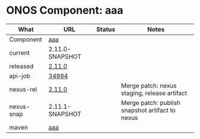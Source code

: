 ONOS Component: aaa
===================

| What | URL | Status | Notes |
| ---- | --- | ------ | ----- |
| Component  | [aaa](https://gerrit.opencord.org/plugins/gitiles/aaa) | | |
| current    | 2.11.0-SNAPSHOT | | |
| released   | [2.11.0](https://mvnrepository.com/artifact/org.opencord/aaa) | | |
| api-job    | [34984](https://gerrit.opencord.org/c/aaa/+/34984) | | |
| nexus-rel  | [2.11.0](https://jenkins.opencord.org/job/onos-app-release/305/console) | | Merge patch: nexus staging, release artifact |
| nexus-snap | 2.11.1-SNAPSHOT | | Merge patch: publish snapshot artifact to nexus |
| maven      | [aaa](https://mvnrepository.com/artifact/org.opencord/aaa) | | | Release staged on nexus, publishing to mvc |
